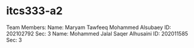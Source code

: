 # itcs333-a2
Team Members:
Name: Maryam Tawfeeq Mohammed Alsubaey  ID: 202102792  Sec: 3
Name: Mohammed Jalal Saqer Alhusaini    ID: 202011585  Sec: 3 
